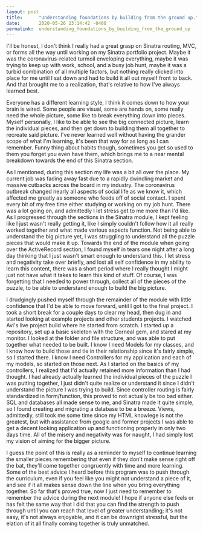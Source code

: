 ```yaml
---
layout: post
title:      "Understanding foundations by building from the ground up."
date:       2020-05-26 23:14:42 -0400
permalink:  understanding_foundations_by_building_from_the_ground_up
---
```



I'll be honest, I don't think I really had a great grasp on Sinatra routing, MVC, or forms all the way until working on my Sinatra portfolio project. Maybe it was the coronavirus-related turmoil enveloping everything, maybe it was trying to keep up with work, school, and a busy job hunt, maybe it was a turbid combination of all multiple factors, but nothing really clicked into place for me until I sat down and had to build it all out myself front to back. And that brought me to a realization, that's relative to how I've always learned best.

Everyone has a different learning style, I think it comes down to how your brain is wired. Some people are visual, some are hands on, some really need the whole picture, some like to break everything down into pieces. Myself personally, I like to be able to see the big connected picture, learn the individual pieces, and then get down to building them all together to recreate said picture. I've never learned well without having the grander scope of what I'm learning, it's been that way for as long as I can remember. Funny thing about habits though, sometimes you get so used to them you forget you even have them, which brings me to a near mental breakdown towards the end of this Sinatra section.

As I mentioned, during this section my life was a bit all over the place. My current job was fading away fast due to a rapidly dwindling market and massive cutbacks across the board in my industry. The coronavirus outbreak changed nearly all aspects of social life as we know it, which affected me greatly as someone who feeds off of social contact. I spent every bit of my free time either studying or working on my job hunt. There was a lot going on, and admittedly I let stress get to me more than I'd like. As I progressed through the sections in the Sinatra module, I kept feeling like I just wasn't really getting it, like I simply couldn't follow how it all really worked together and what made various aspects function. Not being able to understand the big picture yet, I was struggling to understand all the puzzle pieces that would make it up. Towards the end of the module when going over the ActiveRecord section, I found myself in tears one night after a long day thinking that I just wasn't smart enough to understand this. I let stress and negativity take over briefly, and lost all self confidence in my ability to learn this content, there was a short period where I really thought I might just not have what it takes to learn this kind of stuff. Of course, I was forgetting that I needed to power through, collect all of the pieces of the puzzle, to be able to understand enough to build the big picture. 

I drudgingly pushed myself through the remainder of the module with little confidence that I'd be able to move forward, until I got to the final project. I took a short break for a couple days to clear my head, then dug in and started looking at example projects and other students projects. I watched Avi's live project build where he started from scratch. I started up a repository, set up a basic skeleton with the Corneal gem, and stared at my monitor. I looked at the folder and file structure, and was able to put together what needed to be built. I know I need Models for my classes, and I know how to build those and tie in their relationship since it's fairly simple, so I started there. I know I need Controllers for my application and each of my models, so started on those next. As I started on the basics of my controllers, I realized that I'd actually retained more information than I had thought. I had already actually learned the individual pieces of the puzzle I was putting together, I just didn't quite realize or understand it since I didn't understand the picture I was trying to build. Since controller routing is fairly standardized in form/function, this proved to not actually be too bad either. SQL and databases all made sense to me, and Sinatra made it quite simple, so I found creating and migrating a database to be a breeze. Views, admittedly, still took me some time since my HTML knowlege is not the greatest, but with assistance from google and former projects I was able to get a decent looking application up and functioning properly in only two days time. All of the misery and negativity was for naught, I had simply lost my vision of aiming for the bigger picture.

I guess the point of this is really as a reminder to myself to continue learning the smaller pieces remembering that even if they don't make sense right off the bat, they'll come together congruently with time and more learning. Some of the best advice I heard before this program was to push through the curriculum, even if you feel like you might not understand a piece of it, and see if it all makes sense down the line when you bring everything together. So far that's proved true, now I just need to remember to remember the advice during the next module! I hope if anyone else feels or has felt the same way that I did that you can find the strength to push through until you can reach that level of greater understanding; it's not easy, it's not always enjoyable, and it can be downright stressful, but the elation of it all finally coming together is truly unmatched.
